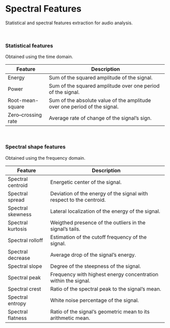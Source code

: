 # Spectral Features
Statistical and spectral features extraction for audio analysis.

<br>



### Statistical features

Obtained using the time domain.

| Feature            | Description                                                  |
| ------------------ | ------------------------------------------------------------ |
| Energy             | Sum of the squared amplitude of the signal.                  |
| Power              | Sum of the squared amplitude over one period of the signal.  |
| Root-mean-square   | Sum of the absolute value of the amplitude over one period of the signal. |
| Zero–crossing rate | Average rate of change of the signal’s sign.                 |

<br>



### Spectral shape features

Obtained using the frequency domain.

| Feature           | Description                                                  |
| ----------------- | ------------------------------------------------------------ |
| Spectral centroid | Energetic center of the signal.                              |
| Spectral spread   | Deviation of the energy of the signal with respect to the centroid. |
| Spectral skewness | Lateral localization of the energy of the signal.            |
| Spectral kurtosis | Weigthed presence of the outliers in the signal’s tails.     |
| Spectral rolloff  | Estimation of the cutoff frequency of the signal.            |
| Spectral decrease | Average drop of the signal’s energy.                         |
| Spectral slope    | Degree of the steepness of the signal.                       |
| Spectral peak     | Frequency with highest energy concentration within the signal. |
| Spectral crest    | Ratio of the spectral peak to the signal’s mean.             |
| Spectral entropy  | White noise percentage of the signal.                        |
| Spectral flatness | Ratio of the signal’s geometric mean to its arithmetic mean. |
